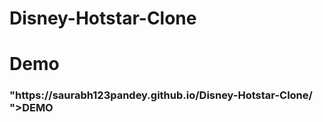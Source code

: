 # Disney-Hotstar-Clone
<h1>Demo</h1>
<h3><a>"https://saurabh123pandey.github.io/Disney-Hotstar-Clone/
">DEMO</a></h3>
